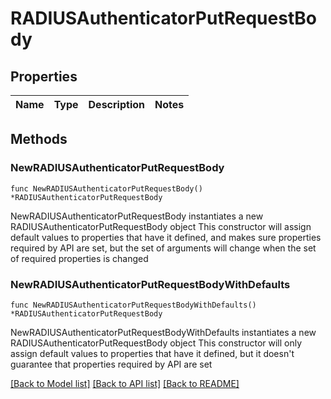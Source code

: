 # RADIUSAuthenticatorPutRequestBody

## Properties

Name | Type | Description | Notes
------------ | ------------- | ------------- | -------------

## Methods

### NewRADIUSAuthenticatorPutRequestBody

`func NewRADIUSAuthenticatorPutRequestBody() *RADIUSAuthenticatorPutRequestBody`

NewRADIUSAuthenticatorPutRequestBody instantiates a new RADIUSAuthenticatorPutRequestBody object
This constructor will assign default values to properties that have it defined,
and makes sure properties required by API are set, but the set of arguments
will change when the set of required properties is changed

### NewRADIUSAuthenticatorPutRequestBodyWithDefaults

`func NewRADIUSAuthenticatorPutRequestBodyWithDefaults() *RADIUSAuthenticatorPutRequestBody`

NewRADIUSAuthenticatorPutRequestBodyWithDefaults instantiates a new RADIUSAuthenticatorPutRequestBody object
This constructor will only assign default values to properties that have it defined,
but it doesn't guarantee that properties required by API are set


[[Back to Model list]](../README.md#documentation-for-models) [[Back to API list]](../README.md#documentation-for-api-endpoints) [[Back to README]](../README.md)


